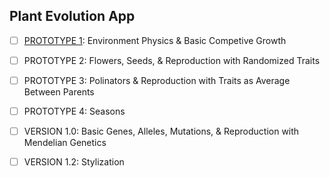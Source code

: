 ## Plant Evolution App

- [ ] [PROTOTYPE 1](https://github.com/matthewmain/plant_evolution_app/tree/master/prototype_1): Environment Physics & Basic Competive Growth  
- [ ] PROTOTYPE 2: Flowers, Seeds, & Reproduction with Randomized Traits  
- [ ] PROTOTYPE 3: Polinators & Reproduction with Traits as Average Between Parents  
- [ ] PROTOTYPE 4: Seasons  

- [ ] VERSION 1.0: Basic Genes, Alleles, Mutations, & Reproduction with Mendelian Genetics  
- [ ] VERSION 1.2: Stylization  